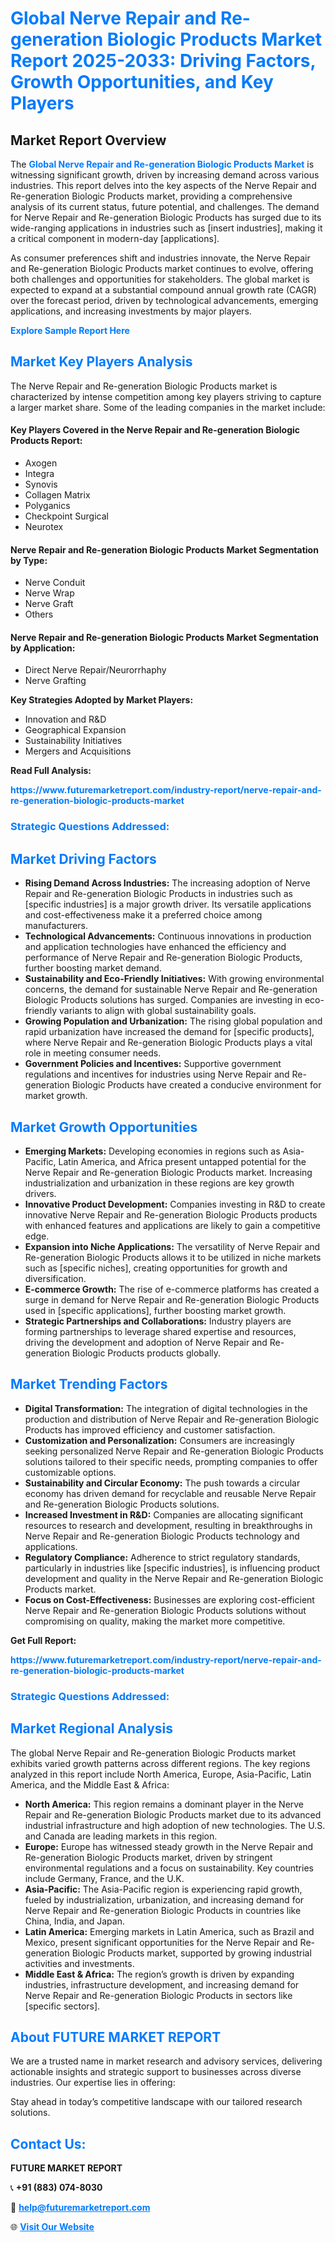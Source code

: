 <h1 style="color: #007BFF;">Global Nerve Repair and Re-generation Biologic Products Market Report 2025-2033: Driving Factors, Growth Opportunities, and Key Players</h1>

<section id="overview">
<h2>Market Report Overview</h2>
<p>The <a href="https://www.futuremarketreport.com/industry-report/nerve-repair-and-re-generation-biologic-products-market" style="color: #007BFF; text-decoration: none;"><strong>Global Nerve Repair and Re-generation Biologic Products Market</strong></a> is witnessing significant growth, driven by increasing demand across various industries. This report delves into the key aspects of the Nerve Repair and Re-generation Biologic Products market, providing a comprehensive analysis of its current status, future potential, and challenges. The demand for Nerve Repair and Re-generation Biologic Products has surged due to its wide-ranging applications in industries such as [insert industries], making it a critical component in modern-day [applications].</p>
<p>As consumer preferences shift and industries innovate, the Nerve Repair and Re-generation Biologic Products market continues to evolve, offering both challenges and opportunities for stakeholders. The global market is expected to expand at a substantial compound annual growth rate (CAGR) over the forecast period, driven by technological advancements, emerging applications, and increasing investments by major players.</p>
</section>

<section id="overview">
<p><a href="https://www.futuremarketreport.com/request-sample/reportId=37097" style="color: #007BFF; text-decoration: none;"><strong>Explore Sample Report Here</strong></a></p>
</section>

<section id="key-players">
<h2 style="color: #007BFF;">Market Key Players Analysis</h2>
<p>The Nerve Repair and Re-generation Biologic Products market is characterized by intense competition among key players striving to capture a larger market share. Some of the leading companies in the market include:</p>
<h4>Key Players Covered in the Nerve Repair and Re-generation Biologic Products Report:</h4>
<ul><li>Axogen</li><li>Integra</li><li>Synovis</li><li>Collagen Matrix</li><li>Polyganics</li><li>Checkpoint Surgical</li><li>Neurotex</li></ul>
<h4>Nerve Repair and Re-generation Biologic Products Market Segmentation by Type:</h4>
<ul><li>Nerve Conduit</li><li>Nerve Wrap</li><li>Nerve Graft</li><li>Others</li></ul>

<h4>Nerve Repair and Re-generation Biologic Products Market Segmentation by Application:</h4>
<ul><li>Direct Nerve Repair/Neurorrhaphy</li><li>Nerve Grafting</li></ul>
<p><strong>Key Strategies Adopted by Market Players:</strong></p>
<ul>
<li>Innovation and R&D</li>
<li>Geographical Expansion</li>
<li>Sustainability Initiatives</li>
<li>Mergers and Acquisitions</li>
</ul>
</section>

<section>
<p><strong>Read Full Analysis: </strong></p><a href="https://www.futuremarketreport.com/industry-report/nerve-repair-and-re-generation-biologic-products-market" style="color: #007BFF; text-decoration: none;"><strong>https://www.futuremarketreport.com/industry-report/nerve-repair-and-re-generation-biologic-products-market</strong></a>
<h3 style="color: #007BFF;">Strategic Questions Addressed:</h3>
</section>

<section id="driving-factors">
<h2 style="color: #007BFF;">Market Driving Factors</h2>
<ul>
<li><strong>Rising Demand Across Industries:</strong> The increasing adoption of Nerve Repair and Re-generation Biologic Products in industries such as [specific industries] is a major growth driver. Its versatile applications and cost-effectiveness make it a preferred choice among manufacturers.</li>
<li><strong>Technological Advancements:</strong> Continuous innovations in production and application technologies have enhanced the efficiency and performance of Nerve Repair and Re-generation Biologic Products, further boosting market demand.</li>
<li><strong>Sustainability and Eco-Friendly Initiatives:</strong> With growing environmental concerns, the demand for sustainable Nerve Repair and Re-generation Biologic Products solutions has surged. Companies are investing in eco-friendly variants to align with global sustainability goals.</li>
<li><strong>Growing Population and Urbanization:</strong> The rising global population and rapid urbanization have increased the demand for [specific products], where Nerve Repair and Re-generation Biologic Products plays a vital role in meeting consumer needs.</li>
<li><strong>Government Policies and Incentives:</strong> Supportive government regulations and incentives for industries using Nerve Repair and Re-generation Biologic Products have created a conducive environment for market growth.</li>
</ul>
</section>

<section id="growth-opportunities">
<h2 style="color: #007BFF;">Market Growth Opportunities</h2>
<ul>
<li><strong>Emerging Markets:</strong> Developing economies in regions such as Asia-Pacific, Latin America, and Africa present untapped potential for the Nerve Repair and Re-generation Biologic Products market. Increasing industrialization and urbanization in these regions are key growth drivers.</li>
<li><strong>Innovative Product Development:</strong> Companies investing in R&D to create innovative Nerve Repair and Re-generation Biologic Products products with enhanced features and applications are likely to gain a competitive edge.</li>
<li><strong>Expansion into Niche Applications:</strong> The versatility of Nerve Repair and Re-generation Biologic Products allows it to be utilized in niche markets such as [specific niches], creating opportunities for growth and diversification.</li>
<li><strong>E-commerce Growth:</strong> The rise of e-commerce platforms has created a surge in demand for Nerve Repair and Re-generation Biologic Products used in [specific applications], further boosting market growth.</li>
<li><strong>Strategic Partnerships and Collaborations:</strong> Industry players are forming partnerships to leverage shared expertise and resources, driving the development and adoption of Nerve Repair and Re-generation Biologic Products products globally.</li>
</ul>
</section>

<section id="trending-factors">
<h2 style="color: #007BFF;">Market Trending Factors</h2>
<ul>
<li><strong>Digital Transformation:</strong> The integration of digital technologies in the production and distribution of Nerve Repair and Re-generation Biologic Products has improved efficiency and customer satisfaction.</li>
<li><strong>Customization and Personalization:</strong> Consumers are increasingly seeking personalized Nerve Repair and Re-generation Biologic Products solutions tailored to their specific needs, prompting companies to offer customizable options.</li>
<li><strong>Sustainability and Circular Economy:</strong> The push towards a circular economy has driven demand for recyclable and reusable Nerve Repair and Re-generation Biologic Products solutions.</li>
<li><strong>Increased Investment in R&D:</strong> Companies are allocating significant resources to research and development, resulting in breakthroughs in Nerve Repair and Re-generation Biologic Products technology and applications.</li>
<li><strong>Regulatory Compliance:</strong> Adherence to strict regulatory standards, particularly in industries like [specific industries], is influencing product development and quality in the Nerve Repair and Re-generation Biologic Products market.</li>
<li><strong>Focus on Cost-Effectiveness:</strong> Businesses are exploring cost-efficient Nerve Repair and Re-generation Biologic Products solutions without compromising on quality, making the market more competitive.</li>
</ul>
</section>

<section>
<p><strong>Get Full Report: </strong></p><a href="https://www.futuremarketreport.com/industry-report/nerve-repair-and-re-generation-biologic-products-market" style="color: #007BFF; text-decoration: none;"><strong>https://www.futuremarketreport.com/industry-report/nerve-repair-and-re-generation-biologic-products-market</strong></a>
<h3 style="color: #007BFF;">Strategic Questions Addressed:</h3>
</section>


<section id="regional-analysis">
<h2 style="color: #007BFF;">Market Regional Analysis</h2>
<p>The global Nerve Repair and Re-generation Biologic Products market exhibits varied growth patterns across different regions. The key regions analyzed in this report include North America, Europe, Asia-Pacific, Latin America, and the Middle East & Africa:</p>
<ul>
<li><strong>North America:</strong> This region remains a dominant player in the Nerve Repair and Re-generation Biologic Products market due to its advanced industrial infrastructure and high adoption of new technologies. The U.S. and Canada are leading markets in this region.</li>
<li><strong>Europe:</strong> Europe has witnessed steady growth in the Nerve Repair and Re-generation Biologic Products market, driven by stringent environmental regulations and a focus on sustainability. Key countries include Germany, France, and the U.K.</li>
<li><strong>Asia-Pacific:</strong> The Asia-Pacific region is experiencing rapid growth, fueled by industrialization, urbanization, and increasing demand for Nerve Repair and Re-generation Biologic Products in countries like China, India, and Japan.</li>
<li><strong>Latin America:</strong> Emerging markets in Latin America, such as Brazil and Mexico, present significant opportunities for the Nerve Repair and Re-generation Biologic Products market, supported by growing industrial activities and investments.</li>
<li><strong>Middle East & Africa:</strong> The region’s growth is driven by expanding industries, infrastructure development, and increasing demand for Nerve Repair and Re-generation Biologic Products in sectors like [specific sectors].</li>
</ul>
</section>

<footer>
<h2 style="color: #007BFF;">About FUTURE MARKET REPORT</h2>
<p>We are a trusted name in market research and advisory services, delivering actionable insights and strategic support to businesses across diverse industries. Our expertise lies in offering:</p>

<p>Stay ahead in today’s competitive landscape with our tailored research solutions.</p>

<h2 style="color: #007BFF;">Contact Us:</h2>
<p><strong>FUTURE MARKET REPORT</strong></p>
<p>📞 <strong>+91 (883) 074-8030</strong></p>
<p>📧 <strong><a href="mailto:help@futuremarketreport.com" style="color: #007BFF;">help@futuremarketreport.com</a></strong></p>
<p>🌐 <strong><a href="https://www.futuremarketreport.com/" style="color: #007BFF;">Visit Our Website</a></strong></p>
</footer>